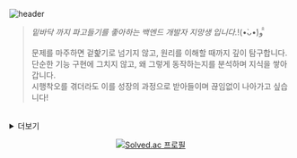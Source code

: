 <div>
  
![header](https://capsule-render.vercel.app/api?type=Waving&text=Hi+there!👋&height=180&fontAlignY=40&color=timeGradient&fontColor=ffffff&fontSize=60)
<br />
>*밑바닥 까지 파고들기를 좋아하는 백엔드 개발자 지망생 입니다.*!(•̀ᴗ•́)و ̑̑<br>
> <br>
>문제를 마주하면 겉핥기로 넘기지 않고, 원리를 이해할 때까지 깊이 탐구합니다.<br>
>단순한 기능 구현에 그치지 않고, 왜 그렇게 동작하는지를 분석하며 지식을 쌓아갑니다.<br>
>시행착오를 겪더라도 이를 성장의 과정으로 받아들이며 끊임없이 나아가고 싶습니다!
<br>
<details>
<summary>더보기</summary>
  
## 💼 Experience
2024/03 ~ 2025/02 다솜 - 동양미래대학교 컴퓨터공학부 전공동아리 (부회장)<br />
2024/06 ~ 2024/08 동양미래대 공학기술교육혁신센터 몰입식 캠프(캡스톤 디자인) 수료<br />
2024/09 ~ 2024/12 구름톤 유니브 동양미래대 수료<br />
## :trophy: Competition
2023/12 ~ 2023/12 동양미래대 AI신산업사업단 API BOOTCAMP 기획 해커톤 **우수상** 🥉 <br>
2024/04 ~ 2024/10 동양미래EXPO - 자동 얼굴방향 전동휠체어 시스템 [휙](https://github.com/HuitaePark/Whick_BackEnd)  **장려상** 🏅 <br />
2024/05 ~ 2024/11 교내 경진대회 - 여행 코스 추천 사이트 [여가](https://github.com/HuitaePark/YeoGa_BackEnd) **최우수상** :1st_place_medal:
## :runner: SoloProject
2024/11 ~ 2024/12 게시판 만들기 프로젝트 [뒷배](https://github.com/HuitaePark/Backer-blog)
<br />
<br />
</details>
<div align=center>

  [![Solved.ac
프로필](http://mazassumnida.wtf/api/v2/generate_badge?boj=heetea3174)](https://solved.ac/heetea3174)




<!--
**HuitaePark/HuitaePark** is a ✨ _special_ ✨ repository because its `README.md` (this file) appears on your GitHub profile.
//
Here are some ideas to get you started:

- 🔭 I’m currently working on ...
- 🌱 I’m currently learning ...
- 👯 I’m looking to collaborate on ...
- 🤔 I’m looking for help with ...
- 💬 Ask me about ...
- 📫 How to reach me: ...
- 😄 Pronouns: ...
- ⚡ Fun fact: ...
-->
